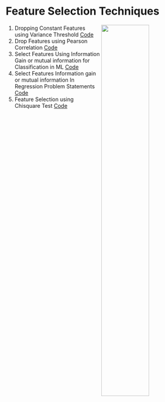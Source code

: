 # Feature Selection Techniques 
<img width = "50%" align = "right" src = "https://i.imgur.com/LPI3F9e.jpg" />

1. Dropping Constant Features using Variance Threshold [Code](https://github.com/Sahiljosan/Machine-Learning_Practical-Implimentation/blob/main/Feature%20Selection%20Techniques/1.%20Feature%20Selection-Dropping%20Constant%20features.ipynb)
2. Drop Features using Pearson Correlation [Code](https://github.com/Sahiljosan/Machine-Learning_Practical-Implimentation/blob/main/Feature%20Selection%20Techniques/2.%20Feature%20Selection-%20Drop%20Features%20using%20Pearson%20Correlation.ipynb)
3. Select Features Using Information Gain or mutual information for Classification in ML [Code](https://github.com/Sahiljosan/Machine-Learning_Practical-Implimentation/blob/main/Feature%20Selection%20Techniques/3.%20Feature%20Selection-%20Select%20Features%20Using%20Information%20Gain%20For%20Classification%20in%20ML.ipynb)
4. Select Features Information gain or mutual information In Regression Problem Statements [Code](https://github.com/Sahiljosan/Machine-Learning_Practical-Implimentation/blob/main/Feature%20Selection%20Techniques/4.%20Feature%20Selecton%20-%20Information%20gain%20in%20Regression%20Problem%20Statements.ipynb)
5. Feature Selection using Chisquare Test [Code](https://github.com/Sahiljosan/Machine-Learning_Practical-Implimentation/blob/main/Feature%20Selection%20Techniques/5.%20Feature%20Selection-Chisqaure%20Test.ipynb)

